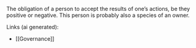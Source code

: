 The obligation of a person to accept the results of one’s actions, be they positive or negative. This person is probably also a species of an owner.

Links (ai generated):
 - [[Governance]]
